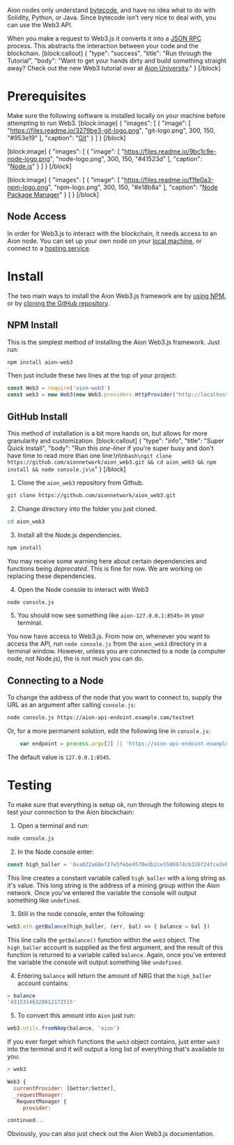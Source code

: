 Aion nodes only understand [bytecode](https://en.wikipedia.org/wiki/Bytecode), and have no idea what to do with Solidity, Python, or Java. Since bytecode isn't very nice to deal with, you can use the Web3 API.

When you make a request to Web3.js it converts it into a [JSON RPC](https://www.jsonrpc.org/specification) process. This abstracts the interaction between your code and the blockchain.
[block:callout]
{
  "type": "success",
  "title": "Run through the Tutorial",
  "body": "Want to get your hands dirty and build something straight away? Check out the new Web3 tutorial over at [Aion University](https://learn.aion.network/v1.0/docs/how-to-deploy-a-smart-contract)."
}
[/block]
# Prerequisites

Make sure the following software is installed locally on your machine before attempting to run Web3.
[block:image]
{
  "images": [
    {
      "image": [
        "https://files.readme.io/3279be3-git-logo.png",
        "git-logo.png",
        300,
        150,
        "#953e19"
      ],
      "caption": "[Git](https://git-scm.com/)"
    }
  ]
}
[/block]

[block:image]
{
  "images": [
    {
      "image": [
        "https://files.readme.io/9bc1c9e-node-logo.png",
        "node-logo.png",
        300,
        150,
        "#41523d"
      ],
      "caption": "[Node.js](https://nodejs.org/en/)"
    }
  ]
}
[/block]

[block:image]
{
  "images": [
    {
      "image": [
        "https://files.readme.io/f1fe0a3-npm-logo.png",
        "npm-logo.png",
        300,
        150,
        "#e18b8a"
      ],
      "caption": "[Node Package Manager](https://www.npmjs.com/)"
    }
  ]
}
[/block]
## Node Access

In order for Web3.js to interact with the blockchain, it needs access to an Aion node. You can set up your own node on your [local machine](doc:node-set-up), or connect to a [hosting service](doc:hosting-service).

# Install

The two main ways to install the Aion Web3.js framework are by [using NPM](#section-npm-install), or by [cloning the GitHub repository](#section-github-install).


## NPM Install

This is the simplest method of installing the Aion Web3.js framework. Just run:

```bash
npm install aion-web3
```

Then just include these two lines at the top of your project:

```javascript
const Web3 = require('aion-web3')
const web3 = new Web3(new Web3.providers.HttpProvider("http://localhost:8545"));
```

## GitHub Install

This method of installation is a bit more hands on, but allows for more granularity and customization.
[block:callout]
{
  "type": "info",
  "title": "Super Quick Install",
  "body": "Run this _one-liner_ if you're super busy and don't have time to read more than one line:\n\n```bash\ngit clone https://github.com/aionnetwork/aion_web3.git && cd aion_web3 && npm install && node console.js\n```"
}
[/block]
1. Clone the `aion_web3` repository from Github.

```bash
git clone https://github.com/aionnetwork/aion_web3.git
```

2. Change directory into the folder you just cloned. 

```bash
cd aion_web3
```

3. Install all the Node.js dependencies.

```bash
npm install
```

You may receive some warning here about certain dependencies and functions being _deprecated_. This is fine for now. We are working on replacing these dependencies.
 
4. Open the Node console to interact with Web3

```bash
node console.js
```

5. You should now see something like `aion-127.0.0.1:8545>` in your terminal.

You now have access to Web3.js. From now on, whenever you want to access the API, run `node console.js` from the `aion_web3` directory in a terminal window. However, unless you are connected to a node (a computer node, not Node.js), the is not much you can do.

## Connecting to a Node

To change the address of the node that you want to connect to, supply the URL as an argument after calling `console.js`:

```bash
node console.js https://aion-api-endoint.example.com/testnet
```

Or, for a more permanent solution, edit the following line in `console.js`:

```javascript
    var endpoint = process.argv[2] || 'https://aion-api-endoint.example.com/testnet';
```

The default value is `127.0.0.1:8545`.

# Testing

To make sure that everything is setup ok, run through the following steps to test your connection to the Aion blockchain:

1. Open a terminal and run:

```bash
node console.js
```

2. In the Node console enter:

```javascript
const high_baller = '0xa022a68ef27e5febe4570edb2ce5586974cb326f24fce2ebb23012c07dac90e0'
```

This line creates a constant variable called `high_baller` with a long string as it's value. This long string is the address of a mining group within the Aion network. Once you've entered the variable the console will output something like `undefined`.

3. Still in the node console, enter the following:

```javascript
web3.eth.getBalance(high_baller, (err, bal) => { balance = bal })
```

This line calls the `getBalance()` function within the `web3` object. The `high_baller` account is supplied as the first argument, and the result of this function is returned to a variable called `balance`. Again, once you've entered the variable the console will output something like `undefined`.

4. Entering `balance` will return the amount of NRG that the `high_baller` account contains:

```javascript
> balance
'43153146328612172515'
```

5. To convert this amount into `Aion` just run:

```javascript
web3.utils.fromNAmp(balance, 'aion')
```

If you ever forget which functions the `web3` object contains, just enter `web3` into the terminal and it will output a long list of everything that's available to you:

```javascript
> web3

Web3 {
  currentProvider: [Getter/Setter],
  _requestManager:
   RequestManager {
     provider:

continued...

```

Obviously, you can also just check out the Aion Web3.js documentation.